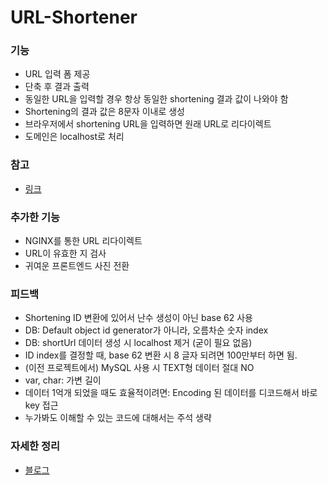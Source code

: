 # URL-Shortener

### 기능
- URL 입력 폼 제공
- 단축 후 결과 출력
- 동일한 URL을 입력할 경우 항상 동일한 shortening 결과 값이 나와야 함
- Shortening의 결과 값은 8문자 이내로 생성
- 브라우저에서 shortening URL을 입력하면 원래 URL로 리다이렉트
- 도메인은 localhost로 처리

### 참고
- [링크](https://codeburst.io/creating-custom-url-shortener-with-nodejs-de10bbbb89c7)

### 추가한 기능
- NGINX를 통한 URL 리다이렉트
- URL이 유효한 지 검사
- 귀여운 프론트엔드 사진 전환

### 피드백
- Shortening ID 변환에 있어서 난수 생성이 아닌 base 62 사용
- DB: Default object id generator가 아니라, 오름차순 숫자 index
- DB: shortUrl 데이터 생성 시 localhost 제거 (굳이 필요 없음)
- ID index를 결정할 때, base 62 변환 시 8 글자 되려면 100만부터 하면 됨.
- (이전 프로젝트에서) MySQL 사용 시 TEXT형 데이터 절대 NO
- var, char: 가변 길이
- 데이터 1억개 되었을 때도 효율적이려면: Encoding 된 데이터를 디코드해서 바로 key 접근
- 누가봐도 이해할 수 있는 코드에 대해서는 주석 생략

### 자세한 정리
- [블로그](https://velog.io/@shinychan95)
